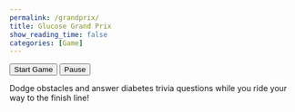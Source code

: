 ```yaml
---
permalink: /grandprix/
title: Glucose Grand Prix
show_reading_time: false
categories: [Game]
---
```

<style>
#canvasContainer {
    align-items: center;
}
    
canvas {
    display: block;
    margin: 0 auto;
}
</style>

<button id="startButton">Start Game</button>
<button id="pauseButton">Pause</button>

<div id="canvasContainer">
    <div id="help">
        Dodge obstacles and answer diabetes trivia questions while you ride your way to the finish line!
    </div><br>
  <canvas id="gameCanvas" width="360" height="639"></canvas>
</div>

<div id="triviaModal" style="display: none; position: absolute; top: 10%; left: 5%; width: 90%; background: white; padding: 20px; border: 2px solid black; z-index: 100;">
  <p id="triviaQuestion"></p>
  <div id="triviaOptions"></div>
</div>


<script type="module">
  import { pythonURI, fetchOptions } from '{{ site.baseurl }}/assets/js/api/config.js';

  const canvas = document.getElementById("gameCanvas");
  const ctx = canvas.getContext("2d");
  const startButton = document.getElementById("startButton");
  const pauseButton = document.getElementById("pauseButton");

  const assets = {
    background: {
      src: "{{site.baseurl}}/images/grandprix/road.jpg",
    },
    obstacles: {
      pothole: {
        src: "{{site.baseurl}}/images/grandprix/pothole.png",
      },
      cone: {
        src: "{{site.baseurl}}/images/grandprix/cone.png",
      }
    },
    cars: {
      default: {
        src: "{{site.baseurl}}/images/grandprix/default.png",
        width: 256,
        height: 256
      },
      audi: {
        src: "{{site.baseurl}}/images/grandprix/audi.png",
        width: 256,
        height: 256
      },
      viper: {
        src: "{{site.baseurl}}/images/grandprix/viper.png",
        width: 256,
        height: 256
      },
      truck: {
        src: "{{site.baseurl}}/images/grandprix/truck.png",
        width: 256,
        height: 256
      }
    }
  };

  function loadImage(src) {
    return new Promise((resolve, reject) => {
      const img = new Image();
      img.onload = () => resolve(img);
      img.onerror = reject;
      img.src = src;
    });
  }

  // Game state
  let bgImg, carImg;
  const carScale = 0.4;
  const carWidth = assets.cars.default.width * carScale;
  const carHeight = assets.cars.default.height * carScale;
  let carX, carY;

  let obstacles = [];
  const obstacleWidth = 40;
  const obstacleHeight = 40;
  let obstacleSpawnThreshold = 200;
  let distanceSinceLastObstacle = 0;
  let obstacleImages = {};

  const carSpeed = 5;
  let backgroundY;
  const backgroundSpeed = 2;

  let keys = { a: false, d: false };
  let isRunning = false;
  let isPaused = false;

  let lives = 3;
  let isGameOver = false;
  let collisionCooldown = 5; // Prevent multiple hits from one obstacle
  let wobbleFrames = 0;
  let wobbleDirection = 1;

  let triviaInterval;
  let triviaIndex = 1;
  let showingTrivia = false;

  function resetGameState() {
    carX = canvas.width / 2 - carWidth / 2;
    carY = canvas.height - carHeight - 20;
    backgroundY = 0;
    obstacles = [];
    distanceSinceLastObstacle = 0;
    keys = { a: false, d: false };
    lives = 3;
    isGameOver = false;
    wobbleFrames = 0;
  }


  class Obstacle {
    constructor(x, y, image) {
      this.x = x;
      this.y = y;
      this.image = image;
      this.width = obstacleWidth;
      this.height = obstacleHeight;
      this.hasCollided = false;
    }

    update() {
      this.y += backgroundSpeed;
    }

    draw(ctx) {
      ctx.drawImage(this.image, this.x, this.y, this.width, this.height);
    }
  }

  function setupKeyboard() {
    document.addEventListener("keydown", (e) => {
      if (e.key.toLowerCase() === "a") keys.a = true;
      if (e.key.toLowerCase() === "d") keys.d = true;
    });

    document.addEventListener("keyup", (e) => {
      if (e.key.toLowerCase() === "a") keys.a = false;
      if (e.key.toLowerCase() === "d") keys.d = false;
    });
  }

  startButton.addEventListener("click", () => {
  if (!isRunning) {
    isRunning = true;
    isPaused = false;
    setupKeyboard();
    startTriviaTimer();
    requestAnimationFrame(gameLoop);
    startButton.textContent = "Restart Game";
  } else {
    resetGameState();
    isPaused = false;
    pauseButton.textContent = "Pause";
    drawStaticScene();
    triviaIndex = 1; // reset questions
    startTriviaTimer();
    requestAnimationFrame(gameLoop);
  }
});


  pauseButton.addEventListener("click", () => {
    if (isRunning) {
      isPaused = !isPaused;
      pauseButton.textContent = isPaused ? "Resume" : "Pause";
      if (!isPaused) {
        requestAnimationFrame(gameLoop);
      }
    }
  });

  async function initGame() {
    try {
      bgImg = await loadImage(assets.background.src);
      carImg = await loadImage(assets.cars.default.src);

      const obstacleNames = Object.keys(assets.obstacles);
      for (const name of obstacleNames) {
        obstacleImages[name] = await loadImage(assets.obstacles[name].src);
      }

      resetGameState();
      drawStaticScene();
    } catch (e) {
      console.error("Image loading error:", e);
    }
  }

  function startTriviaTimer() {
  triviaInterval = setInterval(() => {
    if (!isPaused && !isGameOver && !showingTrivia) {
      showTrivia();
    }
  }, 10000); // every 10 seconds
}

async function showTrivia() {
  try {
    showingTrivia = true;
    isPaused = true;

    const res = await fetch(`${pythonURI}/api/trivia/${triviaIndex}`, fetchOptions);
    if (!res.ok) throw new Error("Failed to fetch trivia");
    const data = await res.json();

    triviaIndex++; // Increment for next question

    document.getElementById("triviaQuestion").textContent = data.question;

    const optionsContainer = document.getElementById("triviaOptions");
    optionsContainer.innerHTML = "";

    data.answers.forEach((ans) => {
      const btn = document.createElement("button");
      btn.textContent = `${ans.answer_id}: ${ans.answer}`;
      btn.onclick = () => handleTriviaAnswer(ans.answer_id, data.correct_answer);
      optionsContainer.appendChild(btn);
    });

    document.getElementById("triviaModal").style.display = "block";

  } catch (err) {
    console.error("Trivia error:", err);
    showingTrivia = false;
    isPaused = false;
  }
}


function handleTriviaAnswer(selectedId, correctId) {
  document.getElementById("triviaModal").style.display = "none";

  if (selectedId !== correctId) {
    lives--;
    wobbleFrames = 30;
    if (lives <= 0) isGameOver = true;
  }

  showingTrivia = false;
  isPaused = false;
  requestAnimationFrame(gameLoop); // resume
}


  function drawStaticScene() {
    ctx.drawImage(bgImg, 0, 0, canvas.width, canvas.height);
    ctx.drawImage(carImg, carX, carY, carWidth, carHeight);
  }

  function update() {
    if (keys.a) carX -= carSpeed;
    if (keys.d) carX += carSpeed;

    carX = Math.max(0, Math.min(canvas.width - carWidth, carX));
    
    distanceSinceLastObstacle += backgroundSpeed;

    if (distanceSinceLastObstacle >= obstacleSpawnThreshold) {
      distanceSinceLastObstacle = 0;

      const types = Object.keys(obstacleImages);
      const randomType = types[Math.floor(Math.random() * types.length)];
      const image = obstacleImages[randomType];

      const x = Math.random() * (canvas.width - obstacleWidth);
      const y = -obstacleHeight;

      obstacles.push(new Obstacle(x, y, image));
    }

    obstacles.forEach((o) => o.update());

    // Check collisions
    for (let i = obstacles.length - 1; i >= 0; i--) {
  const o = obstacles[i];

  if (o.y > canvas.height) {
    obstacles.splice(i, 1);
    continue;
  }

  const collision = !(
    carX + carWidth < o.x ||
    carX > o.x + o.width ||
    carY + carHeight < o.y ||
    carY > o.y + o.height
  );

  if (collision && !o.hasCollided) {
    o.hasCollided = true;
    lives--;
    wobbleFrames = 30;

    if (lives <= 0) {
      isGameOver = true;
    }
  }
}

    // Wobble effect
  if (wobbleFrames > 0) {
    carX += wobbleDirection * 2;
    wobbleDirection *= -1;
    wobbleFrames--;
  }

    backgroundY += backgroundSpeed;
    if (backgroundY >= canvas.height) {
      backgroundY = 0;
    }
  }

  function draw() {
    ctx.drawImage(bgImg, 0, backgroundY - canvas.height, canvas.width, canvas.height);
    ctx.drawImage(bgImg, 0, backgroundY, canvas.width, canvas.height);

    obstacles.forEach((o) => o.draw(ctx));

    ctx.drawImage(carImg, carX, carY, carWidth, carHeight);

        // Draw lives
    ctx.fillStyle = "white";
    ctx.font = "20px Arial";
    ctx.fillText(`Lives: ${lives}`, 10, 30);

    // Game over
    if (isGameOver) {
      ctx.fillStyle = "rgba(0, 0, 0, 0.5)";
      ctx.fillRect(0, 0, canvas.width, canvas.height);
      ctx.fillStyle = "red";
      ctx.font = "40px Arial";
      ctx.fillText("GAME OVER", canvas.width / 2 - 100, canvas.height / 2);
    }
  }

  function gameLoop() {
  if (!isRunning || isPaused || isGameOver) return;
  update();
  draw();
  requestAnimationFrame(gameLoop);
}

  initGame();
</script>